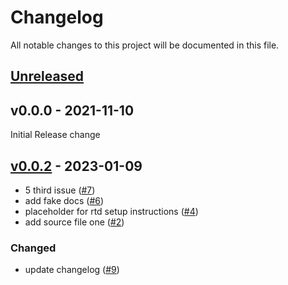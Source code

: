# Changelog

All notable changes to this project will be documented in this file.

## [Unreleased](https://github.com/org/repo/compare/v0.0.2...refs/heads/master)

## v0.0.0 - 2021-11-10

Initial Release change

## [v0.0.2](https://github.com/org/repo/compare/v1.0.0...v0.0.2) - 2023-01-09

- 5 third issue ([#7](https://github.com/user/repo/pull/7))
- add fake docs ([#6](https://github.com/user/repo/pull/6))
- placeholder for rtd setup instructions ([#4](https://github.com/user/repo/pull/4))
- add source file one ([#2](https://github.com/user/repo/pull/2))

### Changed

- update changelog ([#9](https://github.com/user/repo/pull/9))
